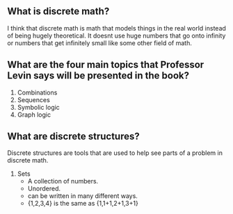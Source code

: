 
## What is discrete math?

I think that discrete math is math that models things in the real world instead of being hugely theoretical. It doesnt use huge numbers that go onto infinity or numbers that get infinitely small like some other field of math.

## What are the four main topics that Professor Levin says will be presented in the book?

1.  Combinations
2.  Sequences
3.  Symbolic logic
4.  Graph logic

## What are discrete structures?

Discrete structures are tools that are used to help see parts of a problem in discrete math.

1. Sets
   * A collection of numbers.
   * Unordered.
   * can be written in many different ways.
    * {1,2,3,4} is the same as {1,1+1,2+1,3+1}



